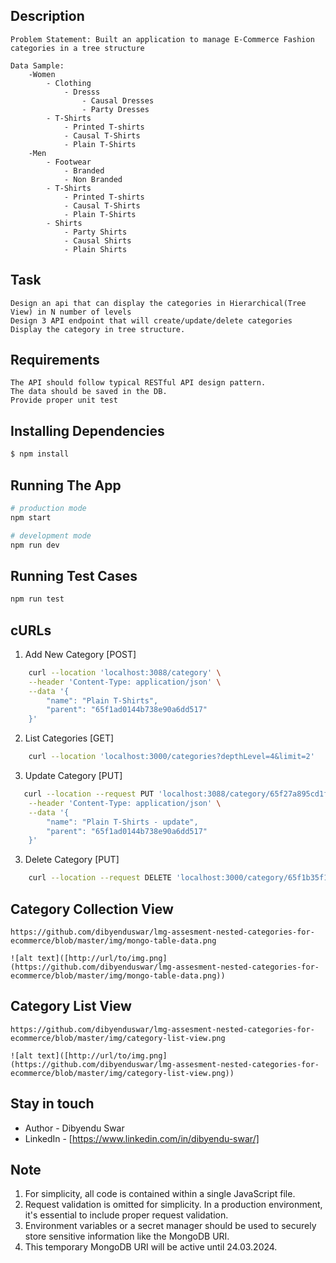 ## Description
    Problem Statement: Built an application to manage E-Commerce Fashion categories in a tree structure

    Data Sample:    
        -Women
            - Clothing
                - Dresss
                    - Causal Dresses
                    - Party Dresses
            - T-Shirts
                - Printed T-shirts
                - Causal T-Shirts
                - Plain T-Shirts
        -Men
            - Footwear
                - Branded
                - Non Branded
            - T-Shirts
                - Printed T-shirts
                - Causal T-Shirts
                - Plain T-Shirts
            - Shirts
                - Party Shirts
                - Causal Shirts
                - Plain Shirts

## Task

    Design an api that can display the categories in Hierarchical(Tree View) in N number of levels
    Design 3 API endpoint that will create/update/delete categories
    Display the category in tree structure.

## Requirements

    The API should follow typical RESTful API design pattern.
    The data should be saved in the DB.
    Provide proper unit test

## Installing Dependencies

```bash
$ npm install
```

## Running The App

```bash
# production mode
npm start

# development mode
npm run dev
```

## Running Test Cases

```bash
npm run test
```
   
## cURLs

1.  Add New Category [POST]

```bash
    curl --location 'localhost:3088/category' \
    --header 'Content-Type: application/json' \
    --data '{
        "name": "Plain T-Shirts",
        "parent": "65f1ad0144b738e90a6dd517"
    }'
```

2. List Categories [GET]
    
```bash
    curl --location 'localhost:3000/categories?depthLevel=4&limit=2'
```

3. Update Category [PUT]
        
```bash
   curl --location --request PUT 'localhost:3088/category/65f27a895cd1f5a22e3e8b19' \
    --header 'Content-Type: application/json' \
    --data '{
        "name": "Plain T-Shirts - update",
        "parent": "65f1ad0144b738e90a6dd517"
    }'
```

3. Delete Category [PUT]

```bash
    curl --location --request DELETE 'localhost:3000/category/65f1b35f1083a004ad2158ca'
```

## Category Collection View

    https://github.com/dibyenduswar/lmg-assesment-nested-categories-for-ecommerce/blob/master/img/mongo-table-data.png

    ![alt text]([http://url/to/img.png](https://github.com/dibyenduswar/lmg-assesment-nested-categories-for-ecommerce/blob/master/img/mongo-table-data.png))
    
## Category List View

    https://github.com/dibyenduswar/lmg-assesment-nested-categories-for-ecommerce/blob/master/img/category-list-view.png

    ![alt text]([http://url/to/img.png](https://github.com/dibyenduswar/lmg-assesment-nested-categories-for-ecommerce/blob/master/img/category-list-view.png))


## Stay in touch

- Author - Dibyendu Swar
- LinkedIn - [https://www.linkedin.com/in/dibyendu-swar/]

## Note
1.  For simplicity, all code is contained within a single JavaScript file.
2.  Request validation is omitted for simplicity. In a production environment, it's essential to include proper request validation.
3.  Environment variables or a secret manager should be used to securely store sensitive information like the MongoDB URI. 
4.  This temporary MongoDB URI will be active until 24.03.2024.
